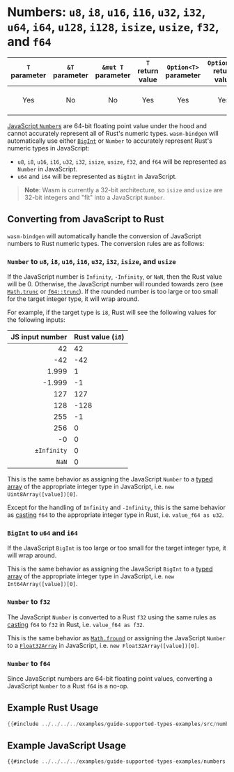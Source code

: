 # Numbers: `u8`, `i8`, `u16`, `i16`, `u32`, `i32`, `u64`, `i64`, `u128`, `i128`, `isize`, `usize`, `f32`, and `f64`

| `T` parameter | `&T` parameter | `&mut T` parameter | `T` return value | `Option<T>` parameter | `Option<T>` return value | JavaScript representation |
|:---:|:---:|:---:|:---:|:---:|:---:|:---:|
| Yes | No | No | Yes | Yes | Yes | A JavaScript number or bigint value |

[JavaScript `Number`s](https://developer.mozilla.org/en-US/docs/Web/JavaScript/Reference/Global_Objects/Number#number_encoding) are 64-bit floating point value under the hood and cannot accurately represent all of Rust's numeric types. `wasm-bindgen` will automatically use either [`BigInt`](https://developer.mozilla.org/en-US/docs/Web/JavaScript/Reference/Global_Objects/BigInt) or `Number` to accurately represent Rust's numeric types in JavaScript:

- `u8`, `i8`, `u16`, `i16`, `u32`, `i32`, `isize`, `usize`, `f32`, and `f64` will be represented as `Number` in JavaScript.
- `u64` and `i64` will be represented as `BigInt` in JavaScript.

> **Note**: Wasm is currently a 32-bit architecture, so `isize` and `usize` are 32-bit integers and "fit" into a JavaScript `Number`.

## Converting from JavaScript to Rust

`wasm-bindgen` will automatically handle the conversion of JavaScript numbers to Rust numeric types. The conversion rules are as follows:

### `Number` to `u8`, `i8`, `u16`, `i16`, `u32`, `i32`, `isize`, and `usize`

If the JavaScript number is `Infinity`, `-Infinity`, or `NaN`, then the Rust value will be 0. Otherwise, the JavaScript number will rounded towards zero (see [`Math.trunc`](https://developer.mozilla.org/en-US/docs/Web/JavaScript/Reference/Global_Objects/Math/trunc) or [`f64::trunc`](https://doc.rust-lang.org/std/primitive.f64.html#method.trunc)). If the rounded number is too large or too small for the target integer type, it will wrap around.

For example, if the target type is `i8`, Rust will see the following values for the following inputs:

| JS input number | Rust value (`i8`) |
| --------------: | :---------------- |
|              42 | 42                |
|             -42 | -42               |
|           1.999 | 1                 |
|          -1.999 | -1                |
|             127 | 127               |
|             128 | -128              |
|             255 | -1                |
|             256 | 0                 |
|              -0 | 0                 |
|     `±Infinity` | 0                 |
|           `NaN` | 0                 |

This is the same behavior as assigning the JavaScript `Number` to a [typed array](https://developer.mozilla.org/en-US/docs/Web/JavaScript/Reference/Global_Objects/TypedArray) of the appropriate integer type in JavaScript, i.e. `new Uint8Array([value])[0]`.

Except for the handling of `Infinity` and `-Infinity`, this is the same behavior as [casting](https://doc.rust-lang.org/reference/expressions/operator-expr.html#numeric-cast) `f64` to the appropriate integer type in Rust, i.e. `value_f64 as u32`.

### `BigInt` to `u64` and `i64`

If the JavaScript `BigInt` is too large or too small for the target integer type, it will wrap around.

This is the same behavior as assigning the JavaScript `BigInt` to a [typed array](https://developer.mozilla.org/en-US/docs/Web/JavaScript/Reference/Global_Objects/TypedArray) of the appropriate integer type in JavaScript, i.e. `new Int64Array([value])[0]`.

### `Number` to `f32`

The JavaScript `Number` is converted to a Rust `f32` using the same rules as [casting](https://doc.rust-lang.org/reference/expressions/operator-expr.html#numeric-cast) `f64` to `f32` in Rust, i.e. `value_f64 as f32`.

This is the same behavior as [`Math.fround`](https://developer.mozilla.org/en-US/docs/Web/JavaScript/Reference/Global_Objects/Math/fround) or assigning the JavaScript `Number` to a [`Float32Array`](https://developer.mozilla.org/en-US/docs/Web/JavaScript/Reference/Global_Objects/Float32Array) in JavaScript, i.e. `new Float32Array([value])[0]`.

### `Number` to `f64`

Since JavaScript numbers are 64-bit floating point values, converting a JavaScript `Number` to a Rust `f64` is a no-op.

## Example Rust Usage

```rust
{{#include ../../../../examples/guide-supported-types-examples/src/numbers.rs}}
```

## Example JavaScript Usage

```js
{{#include ../../../../examples/guide-supported-types-examples/numbers.js}}
```
